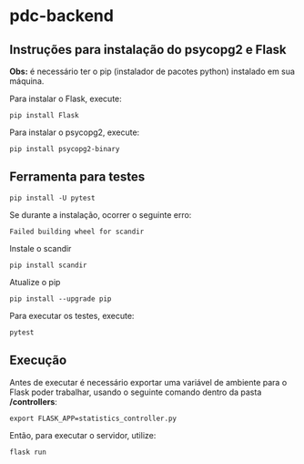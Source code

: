 # pdc-backend

## Instruções para instalação do psycopg2 e Flask

**Obs:** é necessário ter o pip (instalador de pacotes python) instalado em sua máquina.

Para instalar o Flask, execute:
```
pip install Flask
```

Para instalar o psycopg2, execute:
```
pip install psycopg2-binary
```

## Ferramenta para testes
```
pip install -U pytest
```

Se durante a instalação, ocorrer o seguinte erro:
```
Failed building wheel for scandir
```

Instale o scandir
```
pip install scandir
```

Atualize o pip
```
pip install --upgrade pip
```

Para executar os testes, execute:
```
pytest
```

## Execução

Antes de executar é necessário exportar uma variável de ambiente para o Flask poder trabalhar, usando o seguinte comando dentro da pasta **/controllers**:
```
export FLASK_APP=statistics_controller.py
```

Então, para executar o servidor, utilize:
```
flask run
```
